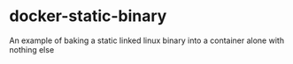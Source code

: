 # docker-static-binary
An example of baking a static linked linux binary into a container alone with nothing else
